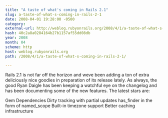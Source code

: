 ```yaml
---
title: "A taste of what's coming in Rails 2.1"
slug: a-taste-of-what-s-coming-in-rails-2-1
date: 2008-04-01 19:28:00 -0500
category: 
external-url: http://weblog.rubyonrails.org/2008/4/1/a-taste-of-what-s-coming-in-rails-2-1/
hash: 40c2a8a0284164b27b1157af55dd08db
year: 2008
month: 04
scheme: http
host: weblog.rubyonrails.org
path: /2008/4/1/a-taste-of-what-s-coming-in-rails-2-1/

---
```


Rails 2.1 is not far off the horizon and weve been adding a ton of extra deliciously nice goodies in preparation of its release lately. As always, the good Ryan Daigle has been keeping a watchful eye on the changelog and has been documenting some of the new features. The latest stars are:




Gem Dependencies
Dirty tracking with partial updates
has_finder in the form of named_scope
Built-in timezone support
Better caching infrastructure
